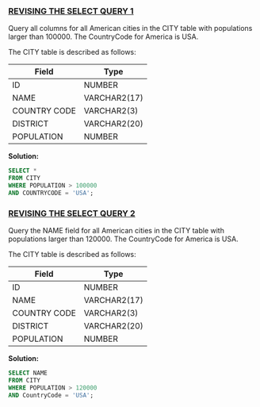 ### [REVISING THE SELECT QUERY 1](https://www.hackerrank.com/challenges/revising-the-select-query/problem?isFullScreen=true) ###

Query all columns for all American cities in the CITY table with populations larger than 100000. The CountryCode for America is USA.

The CITY table is described as follows:

|  Field        | Type         |
|---------------|--------------|
| ID            | NUMBER       |
| NAME          | VARCHAR2(17) |
| COUNTRY CODE  | VARCHAR2(3)  |
| DISTRICT      | VARCHAR2(20) |
| POPULATION    | NUMBER       |

**Solution:**
```sql
SELECT *
FROM CITY
WHERE POPULATION > 100000
AND COUNTRYCODE = 'USA';
```

### [REVISING THE SELECT QUERY 2](https://www.hackerrank.com/challenges/revising-the-select-query-2/problem?isFullScreen=true) ###

Query the NAME field for all American cities in the CITY table with populations larger than 120000. The CountryCode for America is USA.

The CITY table is described as follows:

|  Field        | Type         |
|---------------|--------------|
| ID            | NUMBER       |
| NAME          | VARCHAR2(17) |
| COUNTRY CODE  | VARCHAR2(3)  |
| DISTRICT      | VARCHAR2(20) |
| POPULATION    | NUMBER       |

**Solution:**
```sql
SELECT NAME
FROM CITY
WHERE POPULATION > 120000
AND CountryCode = 'USA';
```
